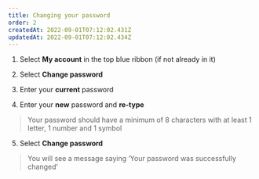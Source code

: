 ```yaml
---
title: Changing your password
order: 2
createdAt: 2022-09-01T07:12:02.431Z
updatedAt: 2022-09-01T07:12:02.434Z
---
```

1. Select **My account** in the top blue ribbon (if not already in it)​
​
2. Select **Change password​**

3. Enter your **current** password​

4. Enter your **new** password and **re-type​**

> Your password should have a minimum of 8 characters with at least 1 letter, 1 number and 1 symbol​​

5. ​Select **Change password​**

> You will see a message saying ‘Your password was successfully changed’​

